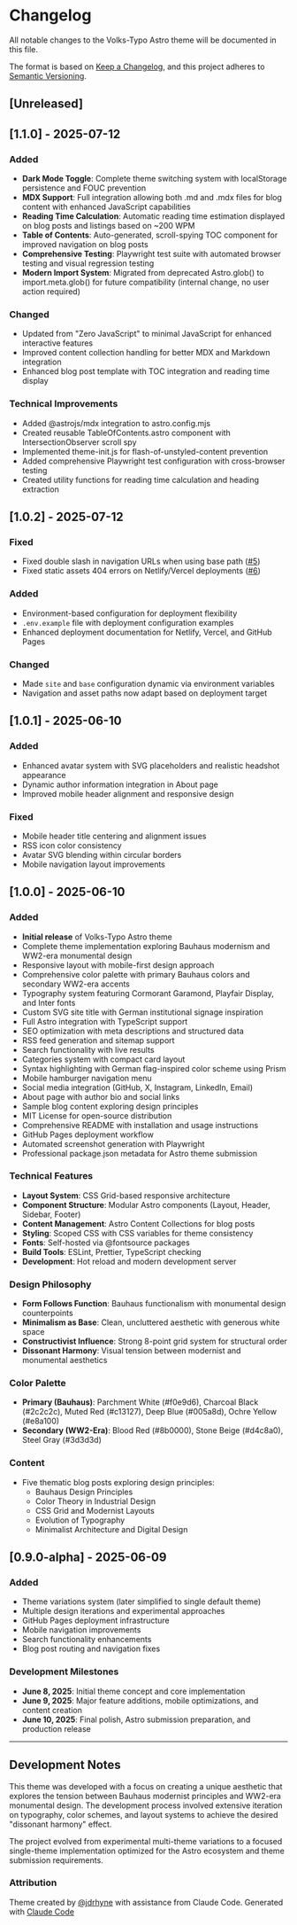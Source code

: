 # Changelog

All notable changes to the Volks-Typo Astro theme will be documented in this file.

The format is based on [Keep a Changelog](https://keepachangelog.com/en/1.0.0/),
and this project adheres to [Semantic Versioning](https://semver.org/spec/v2.0.0.html).

## [Unreleased]

## [1.1.0] - 2025-07-12

### Added
- **Dark Mode Toggle**: Complete theme switching system with localStorage persistence and FOUC prevention
- **MDX Support**: Full integration allowing both .md and .mdx files for blog content with enhanced JavaScript capabilities
- **Reading Time Calculation**: Automatic reading time estimation displayed on blog posts and listings based on ~200 WPM
- **Table of Contents**: Auto-generated, scroll-spying TOC component for improved navigation on blog posts
- **Comprehensive Testing**: Playwright test suite with automated browser testing and visual regression testing
- **Modern Import System**: Migrated from deprecated Astro.glob() to import.meta.glob() for future compatibility (internal change, no user action required)

### Changed
- Updated from "Zero JavaScript" to minimal JavaScript for enhanced interactive features
- Improved content collection handling for better MDX and Markdown integration
- Enhanced blog post template with TOC integration and reading time display

### Technical Improvements
- Added @astrojs/mdx integration to astro.config.mjs
- Created reusable TableOfContents.astro component with IntersectionObserver scroll spy
- Implemented theme-init.js for flash-of-unstyled-content prevention
- Added comprehensive Playwright test configuration with cross-browser testing
- Created utility functions for reading time calculation and heading extraction

## [1.0.2] - 2025-07-12

### Fixed
- Fixed double slash in navigation URLs when using base path ([#5](https://github.com/jdrhyne/volks-typo/issues/5))
- Fixed static assets 404 errors on Netlify/Vercel deployments ([#6](https://github.com/jdrhyne/volks-typo/issues/6))

### Added
- Environment-based configuration for deployment flexibility
- `.env.example` file with deployment configuration examples
- Enhanced deployment documentation for Netlify, Vercel, and GitHub Pages

### Changed
- Made `site` and `base` configuration dynamic via environment variables
- Navigation and asset paths now adapt based on deployment target

## [1.0.1] - 2025-06-10

### Added
- Enhanced avatar system with SVG placeholders and realistic headshot appearance
- Dynamic author information integration in About page
- Improved mobile header alignment and responsive design

### Fixed
- Mobile header title centering and alignment issues
- RSS icon color consistency
- Avatar SVG blending within circular borders
- Mobile navigation layout improvements

## [1.0.0] - 2025-06-10

### Added
- **Initial release** of Volks-Typo Astro theme
- Complete theme implementation exploring Bauhaus modernism and WW2-era monumental design
- Responsive layout with mobile-first design approach
- Comprehensive color palette with primary Bauhaus colors and secondary WW2-era accents
- Typography system featuring Cormorant Garamond, Playfair Display, and Inter fonts
- Custom SVG site title with German institutional signage inspiration
- Full Astro integration with TypeScript support
- SEO optimization with meta descriptions and structured data
- RSS feed generation and sitemap support
- Search functionality with live results
- Categories system with compact card layout
- Syntax highlighting with German flag-inspired color scheme using Prism
- Mobile hamburger navigation menu
- Social media integration (GitHub, X, Instagram, LinkedIn, Email)
- About page with author bio and social links
- Sample blog content exploring design principles
- MIT License for open-source distribution
- Comprehensive README with installation and usage instructions
- GitHub Pages deployment workflow
- Automated screenshot generation with Playwright
- Professional package.json metadata for Astro theme submission

### Technical Features
- **Layout System**: CSS Grid-based responsive architecture
- **Component Structure**: Modular Astro components (Layout, Header, Sidebar, Footer)
- **Content Management**: Astro Content Collections for blog posts
- **Styling**: Scoped CSS with CSS variables for theme consistency
- **Fonts**: Self-hosted via @fontsource packages
- **Build Tools**: ESLint, Prettier, TypeScript checking
- **Development**: Hot reload and modern development server

### Design Philosophy
- **Form Follows Function**: Bauhaus functionalism with monumental design counterpoints
- **Minimalism as Base**: Clean, uncluttered aesthetic with generous white space
- **Constructivist Influence**: Strong 8-point grid system for structural order
- **Dissonant Harmony**: Visual tension between modernist and monumental aesthetics

### Color Palette
- **Primary (Bauhaus)**: Parchment White (#f0e9d6), Charcoal Black (#2c2c2c), Muted Red (#c13127), Deep Blue (#005a8d), Ochre Yellow (#e8a100)
- **Secondary (WW2-Era)**: Blood Red (#8b0000), Stone Beige (#d4c8a0), Steel Gray (#3d3d3d)

### Content
- Five thematic blog posts exploring design principles:
  - Bauhaus Design Principles
  - Color Theory in Industrial Design
  - CSS Grid and Modernist Layouts
  - Evolution of Typography
  - Minimalist Architecture and Digital Design

## [0.9.0-alpha] - 2025-06-09

### Added
- Theme variations system (later simplified to single default theme)
- Multiple design iterations and experimental approaches
- GitHub Pages deployment infrastructure
- Mobile navigation improvements
- Search functionality enhancements
- Blog post routing and navigation fixes

### Development Milestones
- **June 8, 2025**: Initial theme concept and core implementation
- **June 9, 2025**: Major feature additions, mobile optimizations, and content creation
- **June 10, 2025**: Final polish, Astro submission preparation, and production release

---

## Development Notes

This theme was developed with a focus on creating a unique aesthetic that explores the tension between Bauhaus modernist principles and WW2-era monumental design. The development process involved extensive iteration on typography, color schemes, and layout systems to achieve the desired "dissonant harmony" effect.

The project evolved from experimental multi-theme variations to a focused single-theme implementation optimized for the Astro ecosystem and theme submission requirements.

### Attribution

Theme created by [@jdrhyne](https://github.com/jdrhyne) with assistance from Claude Code.
Generated with [Claude Code](https://claude.ai/code)